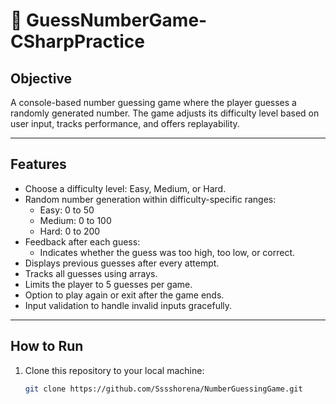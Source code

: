 # 🎲 GuessNumberGame-CSharpPractice 

## Objective  
A console-based number guessing game where the player guesses a randomly generated number. The game adjusts its difficulty level based on user input, tracks performance, and offers replayability.  

---

## Features  
- Choose a difficulty level: Easy, Medium, or Hard.  
- Random number generation within difficulty-specific ranges:  
  - Easy: 0 to 50  
  - Medium: 0 to 100  
  - Hard: 0 to 200  
- Feedback after each guess:  
  - Indicates whether the guess was too high, too low, or correct.  
- Displays previous guesses after every attempt.  
- Tracks all guesses using arrays.  
- Limits the player to 5 guesses per game.  
- Option to play again or exit after the game ends.  
- Input validation to handle invalid inputs gracefully.  

---

## How to Run  
1. Clone this repository to your local machine:  
   ```bash
   git clone https://github.com/Sssshorena/NumberGuessingGame.git
